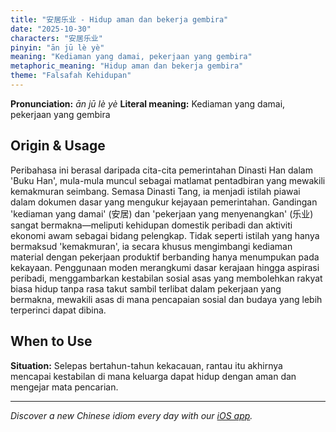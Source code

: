 ```yaml
---
title: "安居乐业 - Hidup aman dan bekerja gembira"
date: "2025-10-30"
characters: "安居乐业"
pinyin: "ān jū lè yè"
meaning: "Kediaman yang damai, pekerjaan yang gembira"
metaphoric_meaning: "Hidup aman dan bekerja gembira"
theme: "Falsafah Kehidupan"
---
```


**Pronunciation:** *ān jū lè yè*
**Literal meaning:** Kediaman yang damai, pekerjaan yang gembira

## Origin & Usage

Peribahasa ini berasal daripada cita-cita pemerintahan Dinasti Han dalam 'Buku Han', mula-mula muncul sebagai matlamat pentadbiran yang mewakili kemakmuran seimbang. Semasa Dinasti Tang, ia menjadi istilah piawai dalam dokumen dasar yang mengukur kejayaan pemerintahan. Gandingan 'kediaman yang damai' (安居) dan 'pekerjaan yang menyenangkan' (乐业) sangat bermakna—meliputi kehidupan domestik peribadi dan aktiviti ekonomi awam sebagai bidang pelengkap. Tidak seperti istilah yang hanya bermaksud 'kemakmuran', ia secara khusus mengimbangi kediaman material dengan pekerjaan produktif berbanding hanya menumpukan pada kekayaan. Penggunaan moden merangkumi dasar kerajaan hingga aspirasi peribadi, menggambarkan kestabilan sosial asas yang membolehkan rakyat biasa hidup tanpa rasa takut sambil terlibat dalam pekerjaan yang bermakna, mewakili asas di mana pencapaian sosial dan budaya yang lebih terperinci dapat dibina.

## When to Use

**Situation:** Selepas bertahun-tahun kekacauan, rantau itu akhirnya mencapai kestabilan di mana keluarga dapat hidup dengan aman dan mengejar mata pencarian.

---

*Discover a new Chinese idiom every day with our [iOS app](https://apps.apple.com/us/app/daily-chinese-idioms/id6740611324).*
